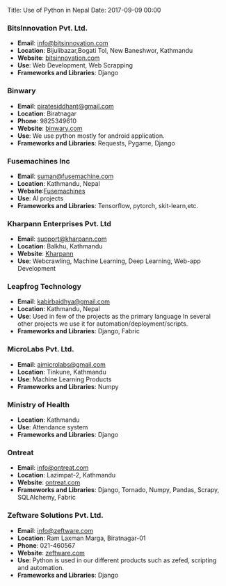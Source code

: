 Title: Use of Python in Nepal
Date: 2017-09-09 00:00


### BitsInnovation Pvt. Ltd.     
- **Email**: info@bitsinnovation.com  
- **Location**: Bijulibazar,Bogati Tol,  New Baneshwor, Kathmandu  
- **Website**: [bitsinnovation.com](http://www.bitsinnovation.com)
- **Use**: Web Development, Web Scrapping  
-  **Frameworks and Libraries**: Django  

### Binwary
- **Email**: piratesiddhant@gmail.com  
- **Location**: Biratnagar  
- **Phone**: 9825349610
- **Website**: [binwary.com](http://www.binwary.com)
- **Use**: We use python mostly for android application.  
-  **Frameworks and Libraries**:
Requests, Pygame, Django

### Fusemachines Inc
- **Email**: suman@fusemachine.com
- **Location**: Kathmandu, Nepal
- **Website**:[Fusemachines](http://fusemachines.com)
- **Use**: AI projects
- **Frameworks and Libraries**: Tensorflow, pytorch, skit-learn,etc.

### Kharpann Enterprises Pvt. Ltd
- **Email**: support@kharpann.com
- **Location**: Balkhu, Kathmandu
- **Website**:  [Kharpann](http://www.kharpann.com)
- **Use**: Webcrawling, Machine Learning, Deep Learning, Web-app Development

### Leapfrog Technology       
- **Email**: kabirbaidhya@gmail.com  
- **Location**: Kathmandu, Nepal  
- **Use**: Used in few of the projects as the primary language In several other projects we use it for automation/deployment/scripts.  
-  **Frameworks and Libraries**: Django, Fabric 

### MicroLabs Pvt. Ltd.
- **Email**: aimicrolabs@gmail.com
- **Location**: Tinkune, Kathmandu  
- **Use**: Machine Learning Products  
-  **Frameworks and Libraries**: Numpy   

### Ministry of Health  
- **Location**: Kathmandu  
- **Use**: Attendance system  
-  **Frameworks and Libraries**: Django  

### Ontreat  
- **Email**: info@ontreat.com  
- **Location**: Lazimpat-2, Kathmandu  
- **Website**: [ontreat.com](http://ontreat.com)
-  **Frameworks and Libraries**: Django, Tornado, Numpy, Pandas, Scrapy, SQLAlchemy, Fabric

### Zeftware Solutions Pvt. Ltd.  
- **Email**: info@zeftware.com  
- **Location**: Ram Laxman Marga, Biratnagar-01  
- **Phone**: 021-460567  
- **Website**: [zeftware.com](http://zeftware.com)
- **Use**: Python is used in our different products such as zefed, scripting and automation.
-  **Frameworks and Libraries**: Django  
